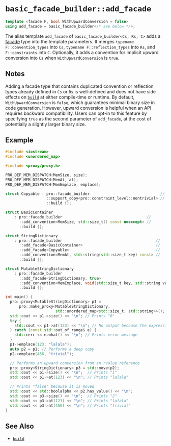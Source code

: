 # `basic_facade_builder::add_facade`

```cpp
template <facade F, bool WithUpwardConversion = false>
using add_facade = basic_facade_builder</* see below */>;
```

The alias template `add_facade` of `basic_facade_builder<Cs, Rs, C>` adds a [facade](../facade.md) type into the template parameters. It merges `typename F::convention_types` into `Cs`, `typename F::reflection_types` into `Rs`, and `F::constraints` into `C`. Optionally, it adds a convention for implicit upward conversion into `Cs` when `WithUpwardConversion` is `true`.

## Notes

Adding a facade type that contains duplicated convention or reflection types already defined in `Cs` or `Rs` is well-defined and does not have side effects on [`build`](build.md) at either compile-time or runtime. By default, `WithUpwardConversion` is `false`, which guarantees minimal binary size in code generation. However, upward conversion is helpful when an API requires backward compatibility. Users can opt-in to this feature by specifying `true` as the second parameter of `add_facade`, at the cost of potentially a slightly larger binary size.

## Example

```cpp
#include <iostream>
#include <unordered_map>

#include <proxy/proxy.h>

PRO_DEF_MEM_DISPATCH(MemSize, size);
PRO_DEF_MEM_DISPATCH(MemAt, at);
PRO_DEF_MEM_DISPATCH(MemEmplace, emplace);

struct Copyable : pro::facade_builder                               //
                  ::support_copy<pro::constraint_level::nontrivial> //
                  ::build {};

struct BasicContainer
    : pro::facade_builder                                     //
      ::add_convention<MemSize, std::size_t() const noexcept> //
      ::build {};

struct StringDictionary
    : pro::facade_builder                                         //
      ::add_facade<BasicContainer>                                //
      ::add_facade<Copyable>                                      //
      ::add_convention<MemAt, std::string(std::size_t key) const> //
      ::build {};

struct MutableStringDictionary
    : pro::facade_builder                                                    //
      ::add_facade<StringDictionary, true>                                   //
      ::add_convention<MemEmplace, void(std::size_t key, std::string value)> //
      ::build {};

int main() {
  pro::proxy<MutableStringDictionary> p1 =
      pro::make_proxy<MutableStringDictionary,
                      std::unordered_map<std::size_t, std::string>>();
  std::cout << p1->size() << "\n"; // Prints "0"
  try {
    std::cout << p1->at(123) << "\n"; // No output because the expression throws
  } catch (const std::out_of_range& e) {
    std::cerr << e.what() << "\n"; // Prints error message
  }
  p1->emplace(123, "lalala");
  auto p2 = p1; // Performs a deep copy
  p2->emplace(456, "trivial");

  // Performs an upward conversion from an rvalue reference
  pro::proxy<StringDictionary> p3 = std::move(p2);
  std::cout << p1->size() << "\n";  // Prints "1"
  std::cout << p1->at(123) << "\n"; // Prints "lalala"

  // Prints "false" because it is moved
  std::cout << std::boolalpha << p2.has_value() << "\n";
  std::cout << p3->size() << "\n";  // Prints "2"
  std::cout << p3->at(123) << "\n"; // Prints "lalala"
  std::cout << p3->at(456) << "\n"; // Prints "trivial"
}
```

## See Also

- [`build`](build.md)
